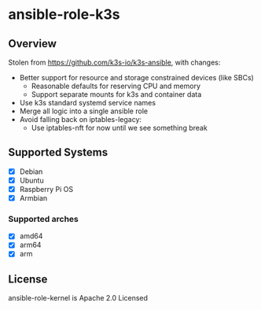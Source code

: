 # ansible-role-k3s

## Overview

Stolen from https://github.com/k3s-io/k3s-ansible, with changes:

- Better support for resource and storage constrained devices (like SBCs)
  - Reasonable defaults for reserving CPU and memory
  - Support separate mounts for k3s and container data
- Use k3s standard systemd service names
- Merge all logic into a single ansible role
- Avoid falling back on iptables-legacy:
  - Use iptables-nft for now until we see something break

## Supported Systems

- [X] Debian
- [X] Ubuntu
- [X] Raspberry Pi OS
- [X] Armbian

### Supported arches

- [X] amd64
- [X] arm64
- [X] arm

## License

ansible-role-kernel is Apache 2.0 Licensed
